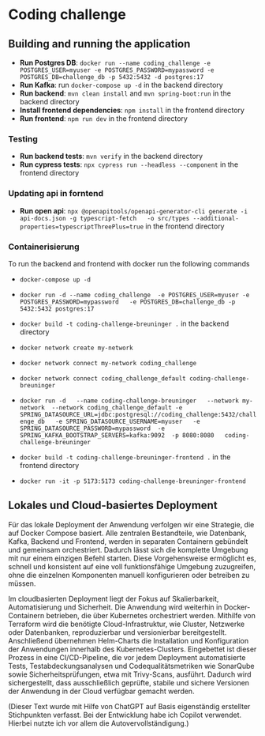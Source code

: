 # Coding challenge


## Building and running the application

* **Run Postgres DB**: `docker run --name coding_challenge -e POSTGRES_USER=myuser -e POSTGRES_PASSWORD=mypassword -e POSTGRES_DB=challenge_db -p 5432:5432 -d postgres:17` 
* **Run Kafka**: run `docker-compose up -d` in the backend directory
* **Run backend**: `mvn clean install` and `mvn spring-boot:run` in the backend directory
* **Install frontend dependencies**: `npm install` in the frontend directory
* **Run frontend**: `npm run dev` in the frontend directory


### Testing 
* **Run backend tests**:  `mvn verify` in the backend directory
* **Run cypress tests**: `npx cypress run --headless --component` in the frontend directory

### Updating api in forntend
* **Run open api**: `npx @openapitools/openapi-generator-cli generate -i api-docs.json -g typescript-fetch   -o src/types --additional-properties=typescriptThreePlus=true` in the frontend directory

### Containerisierung
To run the backend and frontend with docker run the following commands
* `docker-compose up -d`

*  `docker run -d --name coding_challenge  -e POSTGRES_USER=myuser -e POSTGRES_PASSWORD=mypassword   -e POSTGRES_DB=challenge_db -p 5432:5432 postgres:17`

* `docker build -t coding-challenge-breuninger .` in the backend directory

* `docker network create my-network`

* `docker network connect my-network coding_challenge`

* `docker network connect coding_challenge_default coding-challenge-breuninger`


* `docker run -d   --name coding-challenge-breuninger   --network my-network  --network coding_challenge_default -e SPRING_DATASOURCE_URL=jdbc:postgresql://coding_challenge:5432/challenge_db   -e SPRING_DATASOURCE_USERNAME=myuser   -e SPRING_DATASOURCE_PASSWORD=mypassword  -e SPRING_KAFKA_BOOTSTRAP_SERVERS=kafka:9092  -p 8080:8080   coding-challenge-breuninger`

* `docker build -t coding-challenge-breuninger-frontend .` in the frontend directory
* `docker run -it -p 5173:5173 coding-challenge-breuninger-frontend`

## Lokales und Cloud-basiertes Deployment

Für das lokale Deployment der Anwendung verfolgen wir eine Strategie, die auf Docker Compose basiert. Alle zentralen Bestandteile, wie Datenbank, Kafka, Backend und Frontend, werden in separaten Containern gebündelt und gemeinsam orchestriert. Dadurch lässt sich die komplette Umgebung mit nur einem einzigen Befehl starten. Diese Vorgehensweise ermöglicht es, schnell und konsistent auf eine voll funktionsfähige Umgebung zuzugreifen, ohne die einzelnen Komponenten manuell konfigurieren oder betreiben zu müssen.

Im cloudbasierten Deployment liegt der Fokus auf Skalierbarkeit, Automatisierung und Sicherheit. Die Anwendung wird weiterhin in Docker-Containern betrieben, die über Kubernetes orchestriert werden. Mithilfe von Terraform wird die benötigte Cloud-Infrastruktur, wie Cluster, Netzwerke oder Datenbanken, reproduzierbar und versionierbar bereitgestellt. Anschließend übernehmen Helm-Charts die Installation und Konfiguration der Anwendungen innerhalb des Kubernetes-Clusters. Eingebettet ist dieser Prozess in eine CI/CD-Pipeline, die vor jedem Deployment automatisierte Tests, Testabdeckungsanalysen und Codequalitätsmetriken wie SonarQube sowie Sicherheitsprüfungen, etwa mit Trivy-Scans, ausführt. Dadurch wird sichergestellt, dass ausschließlich geprüfte, stabile und sichere Versionen der Anwendung in der Cloud verfügbar gemacht werden.

(Dieser Text wurde mit Hilfe von ChatGPT auf Basis eigenständig erstellter Stichpunkten verfasst. Bei der Entwicklung habe ich Copilot verwendet. Hierbei nutzte ich vor allem die Autovervollständigung.)